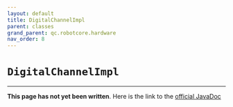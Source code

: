 ```yaml
---
layout: default
title: DigitalChannelImpl
parent: classes
grand_parent: qc.robotcore.hardware
nav_order: 8
---
```

# `DigitalChannelImpl`
---
**This page has not yet been written**. Here is the link to the [official JavaDoc](https://ftctechnh.github.io/ftc_app/doc/javadoc/com/qualcomm/robotcore/hardware/DigitalChannelImpl.html)
        